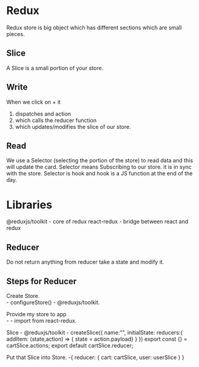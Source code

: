 # Redux
Redux store is big object which has different sections which are small pieces.

## Slice
A Slice is a small portion of your store.

## Write
When we click on + it 
1.  dispatches and action 
2.  which calls the reducer function 
3.  which updates/modifies the slice of our store.

## Read
We use a Selector (selecting the portion of the store) to read data and this will update the card.
Selector means Subscribing to our store. it is in sync with the store.
Selector is hook and hook is a JS function at the end of the day.

# Libraries

@reduxjs/toolkit - core of redux
react-redux - bridge between react and redux

## Reducer

Do not return anything from reducer take a state and modify it.


## Steps for Reducer
Create Store.  
    -   configureStore() - @reduxjs/toolkit.  

Provide my store to app  
    -   <Provider store = {store}> - import from react-redux.

Slice 
    - @reduxjs/toolkit -   createSlice({
            name:"",
            initialState:
            reducers:{
                addItem: (state,action) => { state = action.payload}
            }
        })
    export const {} = cartSlice.actions;
    export default cartSlice.reducer;    

Put that Slice into Store.
    -{
        reducer: {
            cart: cartSlice,
            user: userSlice
        }
    }